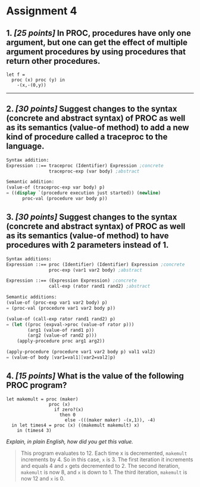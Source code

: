# Assignment 4

## 1. ***[25 points]*** In PROC, procedures have only one argument, but one can get the effect of multiple argument procedures by using procedures that return other procedures.

```
let f = 
  proc (x) proc (y) in
    -(x,-(0,y))
``` 

<hr>

## 2. ***[30 points]*** Suggest changes to the syntax (concrete and abstract syntax) of PROC as well as its semantics (value-of method) to add a new kind of procedure called a traceproc to the language.

```scheme
Syntax addition:
Expression ::== traceproc (Identifier) Expression ;concrete
                traceproc-exp (var body) ;abstract

Semantic addition:
(value-of (traceproc-exp var body) p)
= ((display `(procedure execution just started)) (newline)
      proc-val (procedure var body p))
```

## 3. ***[30 points]*** Suggest changes to the syntax (concrete and abstract syntax) of PROC as well as its semantics (value-of method) to have procedures with 2 parameters instead of 1.

```scheme
Syntax additions:
Expression ::== proc (Identifier) (Identifier) Expression ;concrete
                proc-exp (var1 var2 body) ;abstract

Expression ::== (Expression Expression) ;concrete
                call-exp (rator rand1 rand2) ;abstract

Semantic additions:
(value-of (proc-exp var1 var2 body) p)
= (proc-val (procedure var1 var2 body p))

(value-of (call-exp rator rand1 rand2) p)
= (let ((proc (expval->proc (value-of rator p)))
        (arg1 (value-of rand1 p))
        (arg2 (value-of rand2 p)))
    (apply-procedure proc arg1 arg2))

(apply-procedure (procedure var1 var2 body p) val1 val2)
= (value-of body [var1=val1][var2=val2]p)
```

## 4. ***[15 points]*** What is the value of the following PROC program?
```
let makemult = proc (maker)
                proc (x)
                  if zero?(x)
                    then 0
                      else -(((maker maker) -(x,1)), -4)
  in let times4 = proc (x) ((makemult makemult) x)
    in (times4 3)
```
*Explain, in plain English, how did you get this value.*

> This program evaluates to 12. Each time x is decremented, `makemult` increments by 4. So in this case, `x` is 3. The first iteration it increments and equals 4 and `x` gets decremented to 2. The second iteration, `makemult` is now 8, and `x` is down to 1. The third iteration, `makemult` is now 12 and `x` is 0.